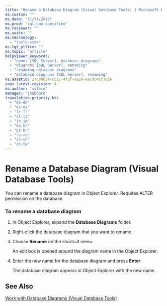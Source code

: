 ```yaml
---
title: "Rename a Database Diagram (Visual Database Tools) | Microsoft Docs"
ms.custom: ""
ms.date: "11/17/2016"
ms.prod: "sql-non-specified"
ms.reviewer: ""
ms.suite: ""
ms.technology: 
  - "tools-ssms"
ms.tgt_pltfrm: ""
ms.topic: "article"
helpviewer_keywords: 
  - "names [SQL Server], database diagrams"
  - "diagrams [SQL Server], renaming"
  - "renaming database diagrams"
  - "database diagrams [SQL Server], renaming"
ms.assetid: 27c90b54-cc21-4f2f-a529-eacdc41f302e
caps.latest.revision: 4
ms.author: "sstein"
manager: "jhubbard"
translation.priority.ht: 
  - "de-de"
  - "es-es"
  - "fr-fr"
  - "it-it"
  - "ja-jp"
  - "ko-kr"
  - "pt-br"
  - "ru-ru"
  - "zh-cn"
  - "zh-tw"
---
```

# Rename a Database Diagram (Visual Database Tools)
You can rename a database diagram in Object Explorer. Requires ALTER permission on the database.  
  
### To rename a database diagram  
  
1.  In Object Explorer, expand the **Database Diagrams** folder.  
  
2.  Right-click the database diagram that you want to rename.  
  
3.  Choose **Rename** on the shortcut menu.  
  
    An edit box is opened around the diagram name in the Object Explorer.  
  
4.  Enter the new name for the database diagram and press **Enter**.  
  
    The database diagram appears in Object Explorer with the new name.  
  
## See Also  
[Work with Database Diagrams &#40;Visual Database Tools&#41;](../ssms/work-with-database-diagrams--visual-database-tools-.md)  
  
